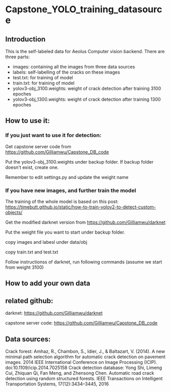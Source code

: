 # Capstone_YOLO_training_datasource
## Introduction
This is the self-labeled data for Aeolus Computer vision backend.
There are three parts:
* images: containing all the images from three data sources
* labels: self-labelling of the cracks on these images
* test.txt: for training of model
* train.txt: for training of model
* yolov3-obj_3100.weights: weight of crack detection after training 3100 epoches
* yolov3-obj_1300.weights: weight of crack detection after training 1300 epoches


## How to use it:
### If you just want to use it for detection:
Get capstone server code from https://github.com/Gilliamwu/Capstone_DB_code

Put the  yolov3-obj_3100.weights under backup folder. If backup folder doesn't exist, create one.

Remember to edit settings.py and update the weight name

### If you have new images, and further train the model
The training of the whole model is based on this post: https://timebutt.github.io/static/how-to-train-yolov2-to-detect-custom-objects/

Get the modified darknet version from https://github.com/Gilliamwu/darknet

Put the weight file you want to start under backup folder.

copy images and labesl under data/obj

copy train.txt and test.txt

Follow instructionss of darknet, run following commands (assume we start from weight 3100)


## How to add your own data

## related github:
darknet: https://github.com/Gilliamwu/darknet

capstone server code: https://github.com/Gilliamwu/Capstone_DB_code

## Data sources:
Crack forest: Amhaz, R., Chambon, S., Idier, J., & Baltazart, V. (2014). A new minimal path selection algorithm for automatic crack detection on pavement images. 2014 IEEE International Conference on Image Processing (ICIP). doi:10.1109/icip.2014.7025158
Crack detection database: Yong Shi, Limeng Cui, Zhiquan Qi, Fan Meng, and Zhensong Chen.  Automatic road crack detection using random structured forests. IEEE Transactions on Intelligent Transportation Systems, 17(12):3434–3445, 2016
